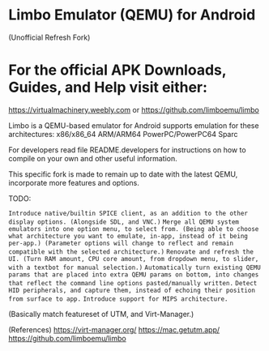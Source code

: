# Limbo Emulator (QEMU) for Android
(Unofficial Refresh Fork)
#
# For the official APK Downloads, Guides, and Help visit either:
https://virtualmachinery.weebly.com
or
https://github.com/limboemu/limbo

Limbo is a QEMU-based emulator for Android supports emulation for these architectures:
	x86/x86_64
	ARM/ARM64
	PowerPC/PowerPC64
	Sparc

For developers read file README.developers for instructions on how to compile on your own
	and other useful information.


This specific fork is made to remain up to date with the latest QEMU, incorporate more features and options.

TODO:

```Introduce native/builtin SPICE client, as an addition to the other display options. (Alongside SDL, and VNC.)```
```Merge all QEMU system emulators into one option menu, to select from. (Being able to choose what architecture you want to emulate, in-app, instead of it being per-app.) (Parameter options will change to reflect and remain compatible with the selected architecture.)```
```Renovate and refresh the UI. (Turn RAM amount, CPU core amount, from dropdown menu, to slider, with a textbot for manual selection.)```
```Automatically turn existing QEMU params that are placed into extra QEMU params on bottom, into changes that reflect the command line options pasted/manually written.```
```Detect HID peripherals, and capture them, instead of echoing their position from surface to app.```
```Introduce support for MIPS architecture.```

(Basically match featureset of UTM, and Virt-Manager.)

(References)
https://virt-manager.org/
https://mac.getutm.app/
https://github.com/limboemu/limbo
